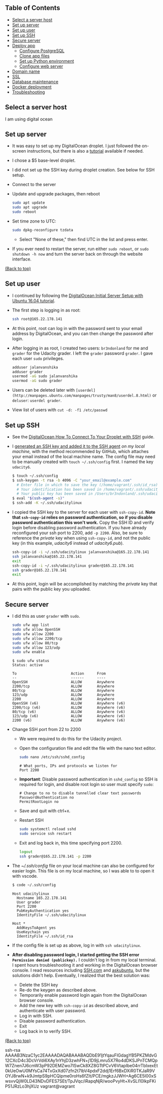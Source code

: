 ## Table of Contents <!-- omit in toc -->

- [Select a server host](#select-a-server-host)
- [Set up server](#set-up-server)
- [Set up user](#set-up-user)
- [Set up SSH](#set-up-ssh)
- [Secure server](#secure-server)
- [Deploy app](#deploy-app)
  - [Configure PostgreSQL](#configure-postgresql)
  - [Clone app files](#clone-app-files)
  - [Set up Python environment](#set-up-python-environment)
  - [Configure web server](#configure-web-server)
- [Domain name](#domain-name)
- [SSL](#ssl)
- [Database maintenance](#database-maintenance)
- [Docker deployment](#docker-deployment)
- [Troubleshooting](#troubleshooting)

## Select a server host
I am using digital ocean

## Set up server

- It was easy to set up my DigitalOcean droplet. I just followed the on-screen instructions, but there is also a [tutorial](info@news.digitalocean.com) available if needed.
- I chose a $5 base-level droplet.
- I did not set up the SSH key during droplet creation. See below for SSH setup.
- Connect to the server
- Update and upgrade packages, then reboot

  ```sh
  sudo apt update
  sudo apt upgrade
  sudo reboot
  ```

- Set time zone to UTC:

  ```sh
  sudo dpkg-reconfigure tzdata
  ```

  - Select "None of these," then find UTC in the list and press enter.
- If you ever need to restart the server, run either `sudo reboot`, or `sudo shutdown -h now` and turn the server back on through the website interface.

[(Back to top)](#top)

## Set up user

- I continued by following the [DigitalOcean Initial Server Setup with Ubuntu 16.04 tutorial](https://www.digitalocean.com/community/tutorials/initial-server-setup-with-ubuntu-16-04).
- The first step is logging in as root:

  ```sh
  ssh root@165.22.178.141
  ```

- At this point, root can log in with the password sent to your email address by DigitalOcean, and you can then change the password after login.
- After logging in as root, I created two users: `br3ndonland` for me and `grader` for the Udacity grader. I left the `grader` password `grader`. I gave each user `sudo` privileges.

  ```sh
  adduser jalanvanshika
  adduser grader
  usermod -aG sudo jalanvanshika
  usermod -aG sudo grader
  ```

- Users can be deleted later with `[userdel](http://manpages.ubuntu.com/manpages/trusty/man8/userdel.8.html)` or `deluser`: `userdel grader`.
- View list of users with `cut -d: -f1 /etc/passwd`

## Set up SSH

- See the [DigitalOcean How To Connect To Your Droplet with SSH](https://www.digitalocean.com/community/tutorials/how-to-connect-to-your-droplet-with-ssh) guide.
- I [generated an SSH key and added it to the SSH agent](https://help.github.com/articles/generating-a-new-ssh-key-and-adding-it-to-the-ssh-agent/) *on my local machine,* with the method recommended by GitHub, which attaches your email instead of the local machine name. The config file may need to be manually created with `touch ~/.ssh/config` first. I named the key `udacity6`.

  ```sh
  $ touch ~/.ssh/config
  $ ssh-keygen -t rsa -b 4096 -C "your_email@example.com"
    # Enter file in which to save the key (/home/vagrant/.ssh/id_rsa):/home/vagrant/.ssh/udacitylinux
    # Your identification has been saved in /home/vagrant/.ssh/udacitylinux.
    # Your public key has been saved in /Users/br3ndonland/.ssh/udacitylinux.pub.
  $ eval "$(ssh-agent -s)"
  $ ssh-add -K ~/.ssh/udacitylinux
  ```

- I copied the SSH key to the server for each user with `ssh-copy-id`. **Note that `ssh-copy-id` relies on password authentication, so if you disable password authentication this won't work.** Copy the SSH ID and verify login before disabling password authentication. If you have already reconfigured your ssh port to 2200, add `-p 2200`. Also, be sure to reference the *private* key when using `ssh-copy-id`, and not the public key (in this example, *udacity6* instead of *udacity6.pub*).

  ```sh
  ssh-copy-id -i ~/.ssh/udacitylinux jalanvanshika@165.22.178.141
  ssh jalanvanshika@165.22.178.141
  exit
  ssh-copy-id -i ~/.ssh/udacitylinux grader@165.22.178.141
  ssh grader@165.22.178.141
  exit
  ```

- At this point, login will be accomplished by matching the *private* key that pairs with the public key you uploaded.



## Secure server

- I did this as user `grader` with `sudo`.

  ```sh
  sudo ufw app list
  sudo ufw allow OpenSSH
  sudo ufw allow 2200
  sudo ufw allow 2200/tcp
  sudo ufw allow 80/tcp
  sudo ufw allow 123/udp
  sudo ufw enable
  ```

  ```text
  $ sudo ufw status
  Status: active

  To                         Action      From
  --                         ------      ----
  OpenSSH                    ALLOW       Anywhere
  2200/tcp                   ALLOW       Anywhere
  80/tcp                     ALLOW       Anywhere
  123/udp                    ALLOW       Anywhere
  2200                       ALLOW       Anywhere
  OpenSSH (v6)               ALLOW       Anywhere (v6)
  2200/tcp (v6)              ALLOW       Anywhere (v6)
  80/tcp (v6)                ALLOW       Anywhere (v6)
  123/udp (v6)               ALLOW       Anywhere (v6)
  2200 (v6)                  ALLOW       Anywhere (v6)
  ```

- Change SSH port from 22 to 2200
  - We were required to do this for the Udacity project.
  - Open the configuration file and edit the file with the nano text editor.

    ```sh
    sudo nano /etc/ssh/sshd_config
    ```

    ```text
    # What ports, IPs and protocols we listen for
    Port 2200
    ```

  - **Important**: Disable password authentication in `sshd_config` so SSH is required for login, and disable root login so user must specify `sudo`:

    ```text
    # Change to no to disable tunnelled clear text passwords
    PasswordAuthentication no
    PermitRootLogin no
    ```

  - Save and quit with ctrl+x.
  - Restart SSH

    ```sh
    sudo systemctl reload sshd
    sudo service ssh restart
    ```

  - Exit and log back in, this time specifying port 2200.

    ```sh
    logout
    ssh grader@165.22.178.141 -p 2200
    ```
- The *~/.ssh/config* file on your local machine can also be configured for easier login. This file is on my local machine, so I was able to to open it with vscode.

  ```sh
  $ code ~/.ssh/config
  ```

  ```text
  Host udacitylinux
    Hostname 165.22.178.141
    User grader
    Port 2200
    PubKeyAuthentication yes
    IdentityFile ~/.ssh/udacitylinux

  Host *
    AddKeysToAgent yes
    UseKeychain yes
    IdentityFile ~/.ssh/id_rsa
  ```

- If the config file is set up as above, log in with `ssh udacitylinux`.

- **After disabling password login, I started getting the SSH error `Permission denied (publickey).`** I couldn't log in from my local terminal. I spent hours troubleshooting it and working in the DigitalOcean browser console.  I read resources including [SSH.com](https://www.ssh.com/iam/ssh-key-management/) and [askubuntu](https://askubuntu.com/questions/311558/ssh-permission-denied-publickey), but the solutions didn't help. Eventually, I realized that the best solution was:
  - Delete the SSH key
  - Re-do the keygen as described above.
  - Temporarily enable password login again from the DigitalOcean browser console.
  - Add the new key with `ssh-copy-id` as described above, and authenticate with user password.
  - Log in with SSH.
  - Disable password authentication.
  - Exit
  - Log back in to verify SSH.

[(Back to top)](#top)









ssh-rsa AAAAB3NzaC1yc2EAAAADAQABAAABAQDbE91jtYqauFIGdagYB5PKZMdvG12CXcD4c3DcVrVdi6XAy1nYhjD3zwhFN+j1D9jLmru5X7Ro4dDKSJPnTCMQpW7Znen7J6cmW3pP92DEMZwo7ISwCk8XZ8GTtPCvV6VtapIbe04rrTbIxexEt0kUeOwU0MYsCa74TxGxXd07zfn2t7IbV4pdxF2ddj1Erf6BxDXiR0TKJaR9VOYJ8rwN+k9JmtpS9pHCQipme0roHs6fZIt/PCE/mgkzJJWH+Ag6CE5I00xSwsvvQjW0LD43NDvDFES7SEt/TpJVqc/iRapqNjR/wooPvyHt+XvSLI10IkpFKiP51JRzLo3hjXUz vagrant@vagrant



